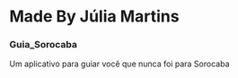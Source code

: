 # Made By Júlia Martins

### Guia_Sorocaba
Um aplicativo para guiar você que nunca foi para Sorocaba
